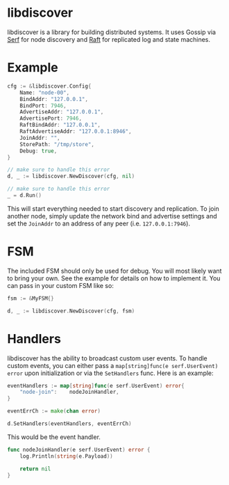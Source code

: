 # libdiscover
libdiscover is a library for building distributed systems.  It uses Gossip via 
[Serf](https://serfdom.io/) for node discovery and 
[Raft](https://github.com/hashicorp/raft) for replicated log and state
machines.

# Example

```go
cfg := &libdiscover.Config{
    Name: "node-00",
    BindAddr: "127.0.0.1",
    BindPort: 7946,
    AdvertiseAddr: "127.0.0.1",
    AdvertisePort: 7946,
    RaftBindAddr: "127.0.0.1",
    RaftAdvertiseAddr: "127.0.0.1:8946",
    JoinAddr: "",
    StorePath: "/tmp/store",
    Debug: true,
}

// make sure to handle this error
d, _ := libdiscover.NewDiscover(cfg, nil)

// make sure to handle this error
_ = d.Run()
```

This will start everything needed to start discovery and replication.  To
join another node, simply update the network bind and advertise settings
and set the `JoinAddr` to an address of any peer (i.e. `127.0.0.1:7946`).

# FSM
The included FSM should only be used for debug.  You will most likely want to
bring your own.  See the example for details on how to implement it.
You can pass in your custom FSM like so:

```go
fsm := &MyFSM{}

d, _ := libdiscover.NewDiscover(cfg, fsm)
```

# Handlers
libdiscover has the ability to broadcast custom user events.  To handle custom
events, you can either pass a `map[string]func(e serf.UserEvent) error`
upon initialization or via the `SetHandlers` func.  Here is an example:

```go
eventHandlers := map[string]func(e serf.UserEvent) error{
	"node-join":    nodeJoinHandler,
}

eventErrCh := make(chan error)

d.SetHandlers(eventHandlers, eventErrCh)
```

This would be the event handler.

```go
func nodeJoinHandler(e serf.UserEvent) error {
    log.Println(string(e.Payload))

    return nil
}
```
